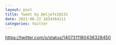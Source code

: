 ```yaml
--- 
layout: post 
title: Tweet by @eljefe10231 
date: 2021-06-22 1624364111 
categories: twitter 
--- 
```

https://twitter.com/o/status/1407311180436328450